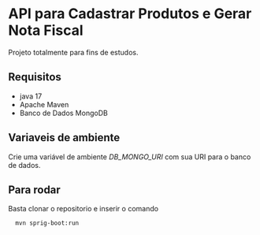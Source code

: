 
# API para Cadastrar Produtos e Gerar Nota Fiscal

Projeto totalmente para fins de estudos.


## Requisitos

- java 17
- Apache Maven
- Banco de Dados MongoDB

## Variaveis de ambiente

Crie uma variável de ambiente *DB_MONGO_URI* com sua URI para o banco de dados.

## Para rodar
Basta clonar o repositorio e inserir o comando

```bash
  mvn sprig-boot:run
```


